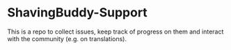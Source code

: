 # ShavingBuddy-Support
This is a repo to collect issues, keep track of progress on them and interact with the community (e.g. on translations).
